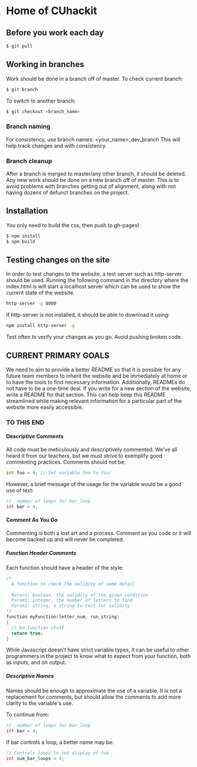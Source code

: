 # Home of CUhackit

## Before you work each day

```bash
$ git pull
```

## Working in branches
Work should be done in a branch off of master. To check current branch:

```bash
$ git branch
```

To switch to another branch:

```bash
$ git checkout <branch_name>
```

### Branch naming
For consistency, use branch names: <your_name>_dev_branch
This will help track changes and with consistency.

### Branch cleanup
After a branch is merged to master/any other branch, it should be deleted. Any new work should be done on a new branch off of master. This is to avoid problems with branches getting out of alignment, along with not having dozens of defunct branches on the project.

## Installation

You only need to build the css, then push to gh-pages!

```bash
$ npm install
$ npm build

```

## Testing changes on the site

In order to test changes to the website, a test server such as http-server should be used.
Running the following command in the directory where the index.html is will start a localhost
server which can be used to show the current state of the website.

```bash
http-server -p 8000
```

If http-server is not installed, it should be able to download it using:

```bash
npm install http-server -g
```

Test often to verify your changes as you go. Avoid pushing broken code.

## CURRENT PRIMARY GOALS

  We need to aim to provide a better README so that it is possible for any
future team members to inherit the website and be immediately at home or to
have the tools to find necessary information.
  Additionally, READMEs do not have to be a one-time deal. If you write for 
a new section of the website, write a README for that section. This can help
keep this README streamlined while making relevant information for a particular
part of the website more easily accessible. 

### TO THIS END
#### Descriptive Comments
  All code must be meticulously and descriptively commented. We've all heard
it from our teachers, but we must strive to exemplify good commenting practices.
Comments should not be:

```c
int foo = 4; // Set variable foo to four
```
   However, a brief message of the usage for the variable would be a good use of 
text:

```c
//  number of loops for bar_loop
int bar = 4; 
```

#### Comment As You Go
 
  Commenting is both a lost art and a process. Comment as you code or it will
become backed up and will never be completed.

##### Function Header Comments

Each function should have a header of the style:

```c
/*
  A function to check the validity of some detail
  
  Return: boolean, the validity of the given condition
  Param1: integer, the number of letters to find
  Param2: string, a string to test for validity 
*/
function myFunction(letter_num, run_string)
{
  // Do function stuff
  return true;
}
```

While Javascript doesn't have strict variable types, 
it can be useful to other programmers in the project
to know what to expect from your function, both as inputs, and on output.

##### Descriptive Names

  Names should be enough to approximate the use of a variable. It is not a
replacement for comments, but should allow the comments to add more clarity
to the variable's use. 

To continue from:

```c 
//  number of loops for bar_loop
int bar = 4;
```

If bar controls a loop, a better name may be:

```c
// Controls loops to set display of foo
int num_bar_loops = 4;
```








